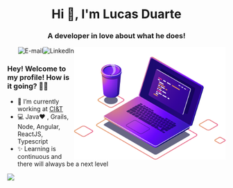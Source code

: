 <h1 align="center">Hi 👋, I'm Lucas Duarte</h1>
<h3 align="center">A developer in love about what he does!</h3>

<img align="right" src="https://raw.githubusercontent.com/LucasDuarteInacio/LucasDuarteInacio/main/img/computer-illustration.png" width="350"/>

<a href="https://www.linkedin.com/in/lucas-duarte-inacio/">
<img align="right" alt="LinkedIn" src="https://img.shields.io/badge/-Lucas%20Duarte-blue"/>
</a>

<a href="mailto:lucasduarteinacio@gmail.com">
<img align="right" alt="E-mail" src="https://img.shields.io/badge/-How%20to%20reach%20me-red"/>
</a>

<br/>

### Hey! Welcome to my profile! How is it going? 👋😄

- 🚀 I’m currently working at [CI&T](https://ciandt.com/br/pt-br/home)
- 💻 Java❤️ , Grails, Node, Angular, ReactJS, Typescript
- ✨ Learning is continuous and there will always be a next level

 <div>
  <a href="https://github.com/lucasduarteinacio">
  <img height="140px" width"50%" src="https://github-readme-stats.vercel.app/api?username=lucasduarteinacio&show_icons=true&theme=dark&include_all_commits=true&count_private=true"/>
 <!-- <img height="140px" width"50%" src="https://github-readme-stats.vercel.app/api/top-langs/?username=lucasduarteinacio&layout=compact&langs_count=7&theme=dark"/> -->
</div>


<!--
**LucasDuarteInacio/LucasDuarteInacio** is a ✨ _special_ ✨ repository because its `README.md` (this file) appears on your GitHub profile.

Here are some ideas to get you started:

- 🔭 I’m currently working on ...
- 🌱 I’m currently learning ...
- 👯 I’m looking to collaborate on ...
- 🤔 I’m looking for help with ...
- 💬 Ask me about ...
- 📫 How to reach me: ...
- 😄 Pronouns: ...
- ⚡ Fun fact: ...
-->
